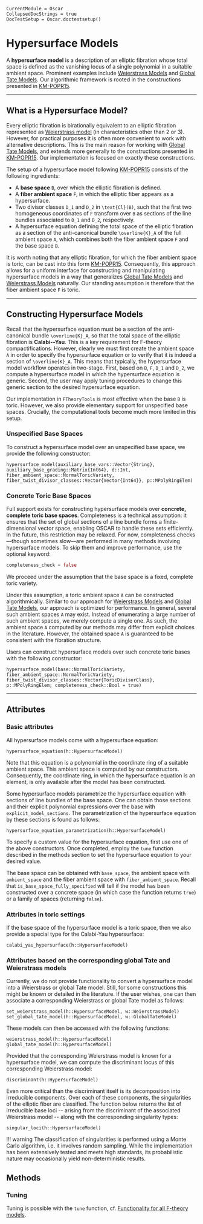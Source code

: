```@meta
CurrentModule = Oscar
CollapsedDocStrings = true
DocTestSetup = Oscar.doctestsetup()
```

# Hypersurface Models

A **hypersurface model** is a description of an elliptic fibration whose total space is defined as the vanishing locus of a single polynomial in a suitable ambient space. Prominent examples include [Weierstrass Models](@ref) and [Global Tate Models](@ref). Our algorithmic framework is rooted in the constructions presented in [KM-POPR15](@cite).

---

## What is a Hypersurface Model?

Every elliptic fibration is birationally equivalent to an elliptic fibration represented as [Weierstrass model](@ref) (in characteristics other than 2 or 3). However, for practical purposes it is often more convenient to work with alternative descriptions. This is the main reason for working with [Global Tate Models](@ref), and extends more generally to the constructions presented in [KM-POPR15](@cite). Our implementation is focused on exactly these constructions.

The setup of a hypersurface model following [KM-POPR15](@cite) consists of the following ingredients:

- A **base space** ``B``, over which the elliptic fibration is defined.
- A **fiber ambient space** ``F``, in which the elliptic fiber appears as a hypersurface.
- Two divisor classes ``D_1`` and ``D_2`` in ``\text{Cl}(B)``, such that the first two homogeneous coordinates of ``F`` transform over ``B`` as sections of the line bundles associated to ``D_1`` and ``D_2``, respectively.
- A hypersurface equation defining the total space of the elliptic fibration as a section of the anti-canonical bundle ``\overline{K}_A`` of the full ambient space ``A``, which combines both the fiber ambient space ``F`` and the base space ``B``.

It is worth noting that any elliptic fibration, for which the fiber ambient space is toric, can be cast into this form [KM-POPR15](@cite). Consequently, this approach allows for a uniform interface for constructing and manipulating hypersurface models in a way that generalizes [Global Tate Models](@ref) and [Weierstrass Models](@ref) naturally. Our standing assumption is therefore that the fiber ambient space ``F`` is toric.

---

## Constructing Hypersurface Models

Recall that the hypersurface equation must be a section of the anti-canonical bundle ``\overline{K}_A``, so that the total space of the elliptic fibration is **Calabi--Yau**. This is a key requirement for F-theory compactifications. However, clearly we must first create the ambient space ``A`` in order to specify the hypersurface equation or to verify that it is indeed a section of 
``\overline{K}_A``. This means that typically, the hypersurface model workflow operates in two-stage. First, based on ``B``, ``F``, ``D_1`` and ``D_2``, we compute a hypersurface model in which the hypersurface equation is generic. Second, the user may apply tuning procedures to change this generic section to the desired hypersurface equation.

Our implementation in `FTheoryTools` is most effective when the base ``B`` is toric. However, we also provide elementary support for unspecified base spaces. Crucially, the computational tools become much more limited in this setup.

### Unspecified Base Spaces

To construct a hypersurface model over an unspecified base space, we provide the following constructor:

```@docs
hypersurface_model(auxiliary_base_vars::Vector{String}, auxiliary_base_grading::Matrix{Int64}, d::Int, fiber_ambient_space::NormalToricVariety, fiber_twist_divisor_classes::Vector{Vector{Int64}}, p::MPolyRingElem)
```

### Concrete Toric Base Spaces

Full support exists for constructing hypersurface models over **concrete, complete toric base spaces**. Completeness is a technical assumption: it ensures that the set of global sections of a line bundle forms a finite-dimensional vector space, enabling OSCAR to handle these sets efficiently. In the future, this restriction may be relaxed. For now, completeness checks—though sometimes slow—are performed in many methods involving hypersurface models. To skip them and improve performance, use the optional keyword:

```julia
completeness_check = false
```

We proceed under the assumption that the base space is a fixed, complete toric variety.

Under this assumption, a toric ambient space ``A`` can be constructed algorithmically. Similar to our approach for [Weierstrass Models](@ref) and [Global Tate Models](@ref), our approach is optimized for performance. In general, several such ambient spaces ``A`` may exist. Instead of enumerating a large number of such ambient spaces, we merely compute a single one. As such, the ambient space ``A`` computed by our methods may differ from explicit choices in the literature. However, the obtained space ``A`` is guaranteed to be consistent with the fibration structure.

Users can construct hypersurface models over such concrete toric bases with the following constructor:

```@docs
hypersurface_model(base::NormalToricVariety, fiber_ambient_space::NormalToricVariety, fiber_twist_divisor_classes::Vector{ToricDivisorClass}, p::MPolyRingElem; completeness_check::Bool = true)
```

---

## Attributes

### Basic attributes

All hypersurface models come with a hypersurface equation:
```@docs
hypersurface_equation(h::HypersurfaceModel)
```
Note that this equation is a polynomial in the coordinate ring of a suitable
ambient space. This ambient space is computed by our constructors. Consequently,
the coordinate ring, in which the hypersurface equation is an element, is only
available after the model has been constructed.

Some hypersurface models parametrize the hypersurface equation with sections
of line bundles of the base space. One can obtain those sections and their
explicit polynomial expressions over the base with `explicit_model_sections`.
The parametrization of the hypersurface equation by these sections is found as
follows:
```@docs
hypersurface_equation_parametrization(h::HypersurfaceModel)
```

To specify a custom value for the hypersurface equation, first use one of the above
constructors. Once completed, employ the `tune` function described in the methods
section to set the hypersurface equation to your desired value.

The base space can be obtained with `base_space`, the ambient space with `ambient_space` and the
fiber ambient space with `fiber_ambient_space`. Recall that `is_base_space_fully_specified` will
tell if the model has been constructed over a concrete space (in which case the function returns
`true`) or a family of spaces (returning `false`).


### Attributes in toric settings

If the base space of the hypersurface model is a toric space, then we
also provide a special type for the Calabi-Yau hypersurface:
```@docs
calabi_yau_hypersurface(h::HypersurfaceModel)
```

### Attributes based on the corresponding global Tate and Weierstrass models

Currently, we do not provide functionality to convert a hypersurface model
into a Weierstrass or global Tate model. Still, for some constructions this might
be known or detailed in the literature. If the user wishes, one can then associate
a corresponding Weierstrass or global Tate model as follows:
```@docs
set_weierstrass_model(h::HypersurfaceModel, w::WeierstrassModel)
set_global_tate_model(h::HypersurfaceModel, w::GlobalTateModel)
```
These models can then be accessed with the following functions:
```@docs
weierstrass_model(h::HypersurfaceModel)
global_tate_model(h::HypersurfaceModel)
```
Provided that the corresponding Weierstrass model is known for a hypersurface model, we can compute the discriminant locus of this corresponding Weierstrass model:
```@docs
discriminant(h::HypersurfaceModel)
```
Even more critical than the discriminant itself is its decomposition into irreducible components. Over each of these components, the singularities of the elliptic fiber are classified. The function below returns the list of irreducible base loci -- arising from the discriminant of the associated Weierstrass model -- along with the corresponding singularity types:
```@docs
singular_loci(h::HypersurfaceModel)
```
!!! warning
    The classification of singularities is performed using a Monte Carlo algorithm, i.e. it involves random sampling. While the implementation has been extensively tested and meets high standards, its probabilistic nature may occasionally yield non-deterministic results.



## Methods

### Tuning

Tuning is possible with the `tune` function, cf. [Functionality for all F-theory models](@ref).
